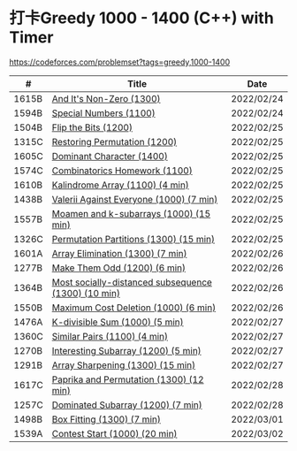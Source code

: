 
# 打卡Greedy 1000 - 1400 (C++) with Timer
https://codeforces.com/problemset?tags=greedy,1000-1400 <br/>

|  #  | Title           |    Date  | 
|-----|---------------- | --------------- |
|  1615B  |[And It's Non-Zero (1300) ](https://github.com/JunBinLiang/Codeforce/blob/main/code/1615B.txt)   |2022/02/24|
|  1594B  |[Special Numbers (1100) ](https://github.com/JunBinLiang/Codeforce/blob/main/code/1594B.txt)   |2022/02/24|
|  1504B  |[Flip the Bits (1200) ](https://github.com/JunBinLiang/Codeforce/blob/main/code/1504B.txt)   |2022/02/25|
|  1315C  |[Restoring Permutation (1200) ](https://github.com/JunBinLiang/Codeforce/blob/main/code/1315C.txt)   |2022/02/25|
|  1605C  |[Dominant Character (1400) ](https://github.com/JunBinLiang/Codeforce/blob/main/code/1605C.txt)   |2022/02/25|
|  1574C  |[Combinatorics Homework	 (1100) ](https://github.com/JunBinLiang/Codeforce/blob/main/code/1574C.txt)   |2022/02/25|
|  1610B  |[Kalindrome Array	 (1100) (4 min) ](https://github.com/JunBinLiang/Codeforce/blob/main/code/1610B.txt)   |2022/02/25|
|  1438B  |[Valerii Against Everyone	 (1000) (7 min) ](https://github.com/JunBinLiang/Codeforce/blob/main/code/1438B.txt)   |2022/02/25|
|  1557B  |[Moamen and k-subarrays	 (1000) (15 min) ](https://github.com/JunBinLiang/Codeforce/blob/main/code/1557B.txt)   |2022/02/25|
|  1326C  |[Permutation Partitions	 (1300) (15 min) ](https://github.com/JunBinLiang/Codeforce/blob/main/code/1326C.txt)   |2022/02/25|
|  1601A  |[ Array Elimination	 (1300) (7 min) ](https://github.com/JunBinLiang/Codeforce/blob/main/code/1601A.txt)   |2022/02/26|
|  1277B  |[ Make Them Odd	 (1200) (6 min) ](https://github.com/JunBinLiang/Codeforce/blob/main/code/1277B.txt)   |2022/02/26|
|  1364B  |[ Most socially-distanced subsequence	 (1300) (10 min) ](https://github.com/JunBinLiang/Codeforce/blob/main/code/1364B.txt)   |2022/02/26|
|  1550B  |[ Maximum Cost Deletion	 (1000) (6 min) ](https://github.com/JunBinLiang/Codeforce/blob/main/code/1550B.txt)   |2022/02/26|
|  1476A  |[ K-divisible Sum	 (1000) (5 min) ](https://github.com/JunBinLiang/Codeforce/blob/main/code/1476A.txt)   |2022/02/27|
|  1360C  |[ Similar Pairs		 (1100) (4 min) ](https://github.com/JunBinLiang/Codeforce/blob/main/code/1360C.txt)   |2022/02/27|
|  1270B  |[ Interesting Subarray		 (1200) (5 min) ](https://github.com/JunBinLiang/Codeforce/blob/main/code/1270B.txt)   |2022/02/27|
|  1291B  |[ Array Sharpening		 (1300) (15 min) ](https://github.com/JunBinLiang/Codeforce/blob/main/code/1291B.txt)   |2022/02/27|
|  1617C  |[ Paprika and Permutation		 (1300) (12 min) ](https://github.com/JunBinLiang/Codeforce/blob/main/code/1617C.txt)   |2022/02/28|
|  1257C  |[ Dominated Subarray		 (1200) (7 min) ](https://github.com/JunBinLiang/Codeforce/blob/main/code/1257C.txt)   |2022/02/28|
|  1498B  |[ Box Fitting		 (1300) (7 min) ](https://github.com/JunBinLiang/Codeforce/blob/main/code/1498B.txt)   |2022/03/01|
|  1539A  |[ Contest Start		 (1000) (20 min) ](https://github.com/JunBinLiang/Codeforce/blob/main/code/1539A.txt)   |2022/03/02|
